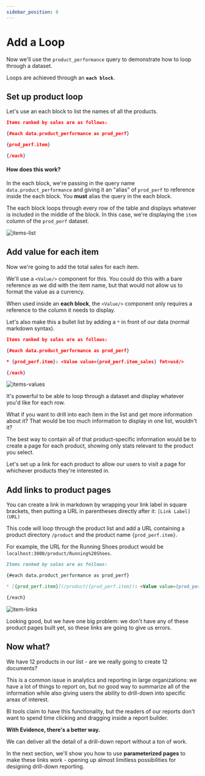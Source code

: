 ```yaml
---
sidebar_position: 8
---
```


# Add a Loop

Now we'll use the `product_performance` query to demonstrate how to loop through a dataset. 

Loops are achieved through an **`each block`**.

## Set up product loop
Let's use an each block to list the names of all the products.

```json title="Add to bottom of business-performance.md:"
Items ranked by sales are as follows:

{#each data.product_performance as prod_perf}

{prod_perf.item}

{/each}
```
#### How does this work? 
In the each block, we're passing in the query name `data.product_performance` and giving it an "alias" of `prod_perf` to reference inside the each block. You **must** alias the query in the each block.

The each block loops through every row of the table and displays whatever is included in the middle of the block. In this case, we're displaying the `item` column of the `prod_perf` dataset.

<div style={{textAlign: 'center'}}>

![items-list](/img/tutorial-img/needful-things-item-list.png)

</div>

## Add value for each item
Now we're going to add the total sales for each item.

We'll use a `<Value/>` component for this. You could do this with a bare reference as we did with the item name, but that would not allow us to format the value as a currency.

When used inside an **each block**, the `<Value/>` component only requires a reference to the column it needs to display.

Let's also make this a bullet list by adding a `*` in front of our data (normal markdown syntax).

```json {5} title="Change the highlighted line below:"
Items ranked by sales are as follows:

{#each data.product_performance as prod_perf}

* {prod_perf.item}: <Value value={prod_perf.item_sales} fmt=usd/>

{/each}
```
<div style={{textAlign: 'center'}}>

![items-values](/img/tutorial-img/needful-things-items-values.png)

</div>

It's powerful to be able to loop through a dataset and display whatever you'd like for each row. 

What if you want to drill into each item in the list and get more information about it? That would be too much information to display in one list, wouldn't it?

The best way to contain all of that product-specific information would be to create a page for each product, showing only stats relevant to the product you select.

Let's set up a link for each product to allow our users to visit a page for whichever products they're interested in.

## Add links to product pages
You can create a link in markdown by wrapping your link label in square brackets, then putting a URL in parentheses directly after it: `[Link Label](URL)`

This code will loop through the product list and add a URL containing a product directory `/product` and the product name `{prod_perf.item}`. 

For example, the URL for the Running Shoes product would be `localhost:3000/product/Running%20Shoes`.

```markdown {5} title="Change the highlighted line below:" 
Items ranked by sales are as follows:

{#each data.product_performance as prod_perf}

* [{prod_perf.item}](/product/{prod_perf.item}): <Value value={prod_perf.item_sales} fmt=usd/>

{/each}
```
<div style={{textAlign: 'center'}}>

![item-links](/img/tutorial-img/needful-things-item-hyperlinks.png)

</div>

Looking good, but we have one big problem: we don't have any of these product pages built yet, so these links are going to give us errors.

## Now what?
We have 12 products in our list - are we really going to create 12 documents?

This is a common issue in analytics and reporting in large organizations: we have a lot of things to report on, but no good way to summarize all of the information while also giving users the ability to drill-down into specific areas of interest. 

BI tools claim to have this functionality, but the readers of our reports don't want to spend time clicking and dragging inside a report builder.

**With Evidence, there's a better way.** 

We can deliver all the detail of a drill-down report without a ton of work.

In the next section, we'll show you how to use **parameterized pages** to make these links work - opening up almost limitless possibilities for designing drill-down reporting.